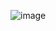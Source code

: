 ![image](https://user-images.githubusercontent.com/36649115/46254096-d8da4600-c43e-11e8-9f6b-49da6c7b1083.png)
